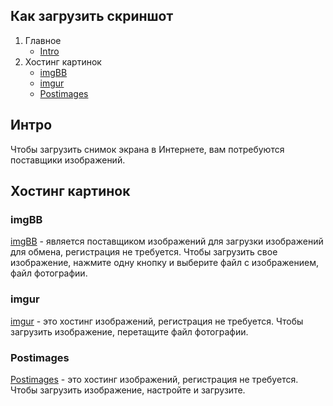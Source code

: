 ## Как загрузить скриншот

1. Главное
   - [Intro](https://spiri-leo.github.io/spiri-list-docs/docs-pages/how-to-upload-screenshot-ru#интро)
2. Хостинг картинок
   - [imgBB](https://spiri-leo.github.io/spiri-list-docs/docs-pages/how-to-upload-screenshot-ru#imgbb)
   - [imgur](https://spiri-leo.github.io/spiri-list-docs/docs-pages/how-to-upload-screenshot-ru#imgur)
   - [Postimages](https://spiri-leo.github.io/spiri-list-docs/docs-pages/how-to-upload-screenshot-ru#postimages)

## Интро
Чтобы загрузить снимок экрана в Интернете, вам потребуются поставщики изображений.

## Хостинг картинок

### imgBB
[imgBB](https://imgbb.com/) - является поставщиком изображений для загрузки изображений для обмена, регистрация не требуется. Чтобы загрузить свое изображение, нажмите одну кнопку и выберите файл с изображением, файл фотографии.

### imgur
[imgur](https://imgur.com/upload) - это хостинг изображений, регистрация не требуется. Чтобы загрузить изображение, перетащите файл фотографии.

### Postimages
[Postimages](https://postimages.org/) - это хостинг изображений, регистрация не требуется. Чтобы загрузить изображение, настройте и загрузите.
